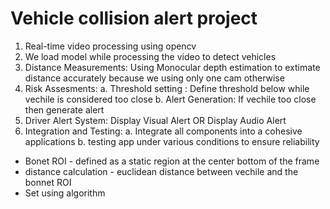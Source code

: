 # Vehicle collision alert project


1. Real-time video processing using opencv
2. We load model while processing the video to detect vehicles
3. Distance Measurements: Using Monocular depth estimation to extimate distance accurately because we using only one cam otherwise 
4. Risk Assesments: a. Threshold setting : Define threshold below while vechile is considered too close
                    b. Alert Generation: If vechile too close then generate alert
5. Driver Alert System: Display Visual Alert OR Display Audio Alert
6. Integration and Testing: a. Integrate all components into a cohesive applications
                            b. testing app under various conditions to ensure reliability



* Bonet ROI - defined as a static region at the center bottom of the frame 
* distance calculation - euclidean distance between vechile and the bonnet ROI
* Set using algorithm
